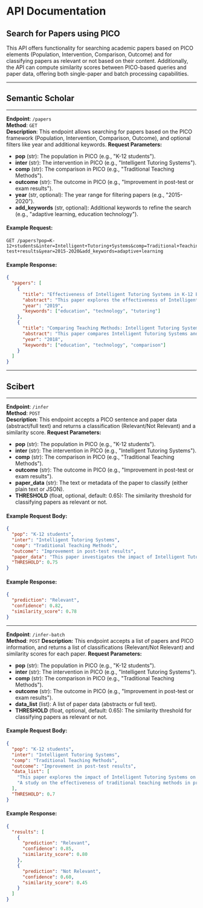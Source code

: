 # API Documentation

## Search for Papers using PICO
This API offers functionality for searching academic papers based on PICO elements (Population, Intervention, Comparison, Outcome) and for classifying papers as relevant or not based on their content. Additionally, the API can compute similarity scores between PICO-based queries and paper data, offering both single-paper and batch processing capabilities.

---

## Semantic Scholar

---

**Endpoint**: `/papers`  
**Method**: `GET`  
**Description**: This endpoint allows searching for papers based on the PICO framework (Population, Intervention, Comparison, Outcome), and optional filters like year and additional keywords.
**Request Parameters:**
- **pop** (str): The population in PICO (e.g., "K-12 students").  
- **inter** (str): The intervention in PICO (e.g., "Intelligent Tutoring Systems").  
- **comp** (str): The comparison in PICO (e.g., "Traditional Teaching Methods").  
- **outcome** (str): The outcome in PICO (e.g., "Improvement in post-test or exam results").  
- **year** (str, optional): The year range for filtering papers (e.g., "2015-2020").  
- **add_keywords** (str, optional): Additional keywords to refine the search (e.g., "adaptive learning, education technology").  

#### Example Request:
```
GET /papers?pop=K-12+students&inter=Intelligent+Tutoring+Systems&comp=Traditional+Teaching+Methods&outcome=Improvement+in+post-test+results&year=2015-2020&add_keywords=adaptive+learning
```

#### Example Response:

```json
{
  "papers": [
    {
      "title": "Effectiveness of Intelligent Tutoring Systems in K-12 Education",
      "abstract": "This paper explores the effectiveness of Intelligent Tutoring Systems in improving post-test results in K-12 students.",
      "year": "2019",
      "keywords": ["education", "technology", "tutoring"]
    },
    {
      "title": "Comparing Teaching Methods: Intelligent Tutoring Systems vs Traditional Approaches",
      "abstract": "This paper compares Intelligent Tutoring Systems and Traditional Teaching Methods in improving exam performance for K-12 students.",
      "year": "2018",
      "keywords": ["education", "technology", "comparison"]
    }
  ]
}
```

---

## Scibert

---

**Endpoint**: `/infer`  
**Method**: `POST`  
**Description**: This endpoint accepts a PICO sentence and paper data (abstract/full text) and returns a classification (Relevant/Not Relevant) and a similarity score.
**Request Parameters:**
- **pop** (str): The population in PICO (e.g., "K-12 students").  
- **inter** (str): The intervention in PICO (e.g., "Intelligent Tutoring Systems").  
- **comp** (str): The comparison in PICO (e.g., "Traditional Teaching Methods").  
- **outcome** (str): The outcome in PICO (e.g., "Improvement in post-test or exam results").  
- **paper_data** (str): The text or metadata of the paper to classify (either plain text or JSON).
- **THRESHOLD** (float, optional, default: 0.65): The similarity threshold for classifying papers as relevant or not.

#### Example Request Body:

```json
{
  "pop": "K-12 students",
  "inter": "Intelligent Tutoring Systems",
  "comp": "Traditional Teaching Methods",
  "outcome": "Improvement in post-test results",
  "paper_data": "This paper investigates the impact of Intelligent Tutoring Systems on K-12 student performance in math and science.",
  "THRESHOLD": 0.75
}
```

#### Example Response:

```json
{
  "prediction": "Relevant",
  "confidence": 0.82,
  "similarity_score": 0.78
}
```

---

**Endpoint**: `/infer-batch`  
**Method**: `POST` 
**Description:** This endpoint accepts a list of papers and PICO information, and returns a list of classifications (Relevant/Not Relevant) and similarity scores for each paper.
**Request Parameters:**
- **pop** (str): The population in PICO (e.g., "K-12 students").  
- **inter** (str): The intervention in PICO (e.g., "Intelligent Tutoring Systems").  
- **comp** (str): The comparison in PICO (e.g., "Traditional Teaching Methods").  
- **outcome** (str): The outcome in PICO (e.g., "Improvement in post-test or exam results").  
- **data_list** (list): A list of paper data (abstracts or full text).
- **THRESHOLD** (float, optional, default: 0.65): The similarity threshold for classifying papers as relevant or not.

#### Example Request Body:

```json
{
  "pop": "K-12 students",
  "inter": "Intelligent Tutoring Systems",
  "comp": "Traditional Teaching Methods",
  "outcome": "Improvement in post-test results",
  "data_list": [
    "This paper explores the impact of Intelligent Tutoring Systems on K-12 students.",
    "A study on the effectiveness of traditional teaching methods in primary education."
  ],
  "THRESHOLD": 0.7
}
```

#### Example Response:

```json
{
  "results": [
    {
      "prediction": "Relevant",
      "confidence": 0.85,
      "similarity_score": 0.80
    },
    {
      "prediction": "Not Relevant",
      "confidence": 0.60,
      "similarity_score": 0.45
    }
  ]
}
```